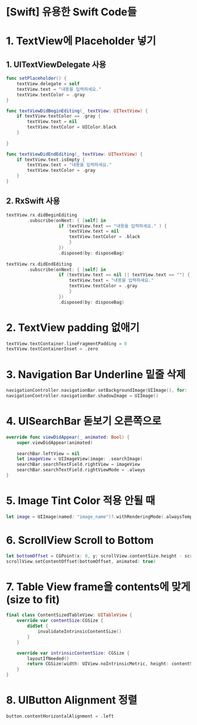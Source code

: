 # [Swift] 유용한 Swift Code들

# 1. TextView에 Placeholder 넣기

## 1. UITextViewDelegate 사용
```swift
func setPlaceholder() {
    textView.delegate = self
    textView.text = "내용을 입력하세요."
    textView.textColor = .gray
}

func textViewDidBeginEditing(_ textView: UITextView) {
    if textView.textColor == .gray {
        textView.text = nil
        textView.textColor = UIColor.black
    }
    
}

func textViewDidEndEditing(_ textView: UITextView) {
    if textView.text.isEmpty {
        textView.text = "내용을 입력하세요."
        textView.textColor = .gray
    }
}
```

## 2. RxSwift 사용

```swift
textView.rx.didBeginEditing
        .subscribe(onNext: { [self] in
                    if (textView.text == "내용을 입력하세요." ) {
                        textView.text = nil
                        textView.textColor = .black
                        }
                    })
                    .disposed(by: disposeBag)
        
textView.rx.didEndEditing
        .subscribe(onNext: { [self] in
                    if (textView.text == nil || textView.text == "") {
                        textView.text = "내용을 입력하세요."
                        textView.textColor = .gray
                        }
                    })
                    .disposed(by: disposeBag)
```

# 2. TextView padding 없애기

```swift
textView.textContainer.lineFragmentPadding = 0
textView.textContainerInset = .zero
```

# 3. Navigation Bar Underline 밑줄 삭제

```swift
navigationController.navigationBar.setBackgroundImage(UIImage(), for: .default)
navigationController.navigationBar.shadowImage = UIImage()
```

# 4. UISearchBar 돋보기 오른쪽으로

```swift
override func viewDidAppear(_ animated: Bool) {
    super.viewDidAppear(animated)
    
    searchBar.leftView = nil
    let imageView = UIImageView(image: .searchImage)
    searchBar.searchTextField.rightView = imageView
    searchBar.searchTextField.rightViewMode = .always
}
```

# 5. Image Tint Color 적용 안될 때

```swift
let image = UIImage(named: "image_name")?.withRenderingMode(.alwaysTemplate)
```

# 6. ScrollView Scroll to Bottom 

```swift
let bottomOffset = CGPoint(x: 0, y: scrollView.contentSize.height - scrollView.bounds.size.height)
scrollView.setContentOffset(bottomOffset, animated: true)
```


# 7. Table View frame을 contents에 맞게 (size to fit)

```swift
final class ContentSizedTableView: UITableView {
    override var contentSize:CGSize {
        didSet {
            invalidateIntrinsicContentSize()
        }
    }

    override var intrinsicContentSize: CGSize {
        layoutIfNeeded()
        return CGSize(width: UIView.noIntrinsicMetric, height: contentSize.height)
    }
}

```


# 8. UIButton Alignment 정렬

```swift
button.contentHorizontalAlignment = .left
```